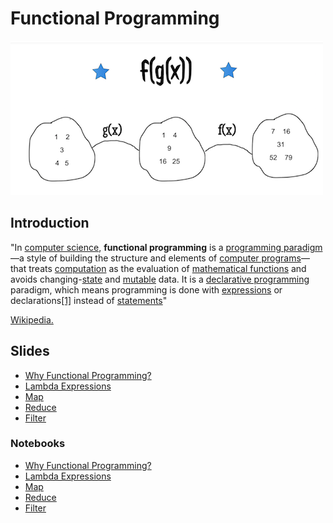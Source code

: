 # Functional Programming

![](../.gitbook/assets/screen-shot-2018-12-28-at-8.01.31-pm.png)

## Introduction

"In [computer science](https://en.wikipedia.org/wiki/Computer_science), **functional programming** is a [programming paradigm](https://en.wikipedia.org/wiki/Programming_paradigm)—a style of building the structure and elements of [computer programs](https://en.wikipedia.org/wiki/Computer_program)—that treats [computation](https://en.wikipedia.org/wiki/Computation) as the evaluation of [mathematical functions](https://en.wikipedia.org/wiki/Function_%28mathematics%29) and avoids changing-[state](https://en.wikipedia.org/wiki/Program_state) and [mutable](https://en.wikipedia.org/wiki/Immutable_object) data. It is a [declarative programming](https://en.wikipedia.org/wiki/Declarative_programming) paradigm, which means programming is done with [expressions](https://en.wikipedia.org/wiki/Expression_%28computer_science%29) or declarations[\[1\]](https://en.wikipedia.org/wiki/Functional_programming#cite_note-expression_style-1) instead of [statements](https://en.wikipedia.org/wiki/Statement_%28computer_science%29)"

[Wikipedia.](https://en.wikipedia.org/wiki/Functional_programming)

## Slides

* [Why Functional Programming?](https://github.com/marilynwaldman/course/blob/master/Functional%20Programming%20/00-FP-SideEffects.pdf)
* [Lambda Expressions](https://github.com/marilynwaldman/course/blob/master/Functional%20Programming%20/01-LambdaExpressions.pdf)
* [Map](https://github.com/marilynwaldman/course/blob/master/Functional%20Programming%20/02-FunctionalProgramming%20-%20Map.pdf)
* [Reduce](https://github.com/marilynwaldman/course/blob/master/Functional%20Programming%20/04-FunctionalProgramming%20-%20Reduce.pdf)
* [Filter](https://github.com/marilynwaldman/course/blob/master/Functional%20Programming%20/03-FunctionalProgramming%20-%20Filter.pdf)

### Notebooks

* [Why Functional Programming?](https://github.com/marilynwaldman/course/blob/master/Functional%20Programming%20/00-FP-SideEffects.ipynb)
* [Lambda Expressions](https://github.com/marilynwaldman/course/blob/master/Functional%20Programming%20/01-LambdaExpressions.ipynb)
* [Map](https://github.com/marilynwaldman/course/blob/master/Functional%20Programming%20/02-FunctionalProgramming%20-%20Map%20.ipynb)
* [Reduce](https://github.com/marilynwaldman/course/blob/master/Functional%20Programming%20/03-FunctionalProgramming%20-%20Filter.ipynb)
* [Filter](https://github.com/marilynwaldman/course/blob/master/Functional%20Programming%20/03-FunctionalProgramming%20-%20Filter.ipynb)




